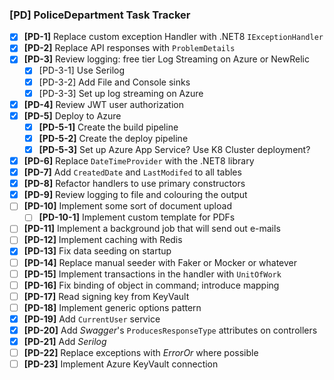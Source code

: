 ### [PD] PoliceDepartment Task Tracker

- [X] **[PD-1]** Replace custom exception Handler with .NET8 `IExceptionHandler`
- [X] **[PD-2]** Replace API responses with `ProblemDetails`
- [X] **[PD-3]** Review logging: free tier Log Streaming on Azure or NewRelic
  - [X] [PD-3-1] Use Serilog
  - [X] [PD-3-2] Add File and Console sinks
  - [X] [PD-3-3] Set up log streaming on Azure
- [X] **[PD-4]** Review JWT user authorization
- [X] **[PD-5]** Deploy to Azure
  - [X] **[PD-5-1]** Create the build pipeline
  - [X] **[PD-5-2]** Create the deploy pipeline
  - [X] **[PD-5-3]** Set up Azure App Service? Use K8 Cluster deployment?
- [X] **[PD-6]** Replace `DateTimeProvider` with the .NET8 library
- [X] **[PD-7]** Add `CreatedDate` and `LastModifed` to all tables
- [X] **[PD-8]** Refactor handlers to use primary constructors
- [X] **[PD-9]** Review logging to file and colouring the output
- [ ] **[PD-10]** Implement some sort of document upload 
  - [ ] **[PD-10-1]** Implement custom template for PDFs
- [ ] **[PD-11]** Implement a background job that will send out e-mails
- [ ] **[PD-12]** Implement caching with Redis
- [X] **[PD-13]** Fix data seeding on startup
- [ ] **[PD-14]** Replace manual seeder with Faker or Mocker or whatever
- [ ] **[PD-15]** Implement transactions in the handler with `UnitOfWork`
- [ ] **[PD-16]** Fix binding of object in command; introduce mapping
- [ ] **[PD-17]** Read signing key from KeyVault
- [ ] **[PD-18]** Implement generic options pattern
- [X] **[PD-19]** Add `CurrentUser` service
- [X] **[PD-20]** Add *Swagger*'s `ProducesResponseType` attributes on controllers
- [X] **[PD-21]** Add *Serilog*
- [ ] **[PD-22]** Replace exceptions with *ErrorOr* where possible
- [ ] **[PD-23]** Implement Azure KeyVault connection
